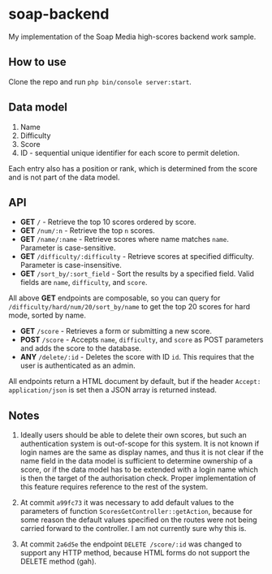 soap-backend
============

My implementation of the Soap Media high-scores backend work sample.


## How to use

Clone the repo and run `php bin/console server:start`.


## Data model

1. Name
2. Difficulty
3. Score
4. ID - sequential unique identifier for each score to permit deletion.

Each entry also has a position or rank, which is determined from the score and 
is not part of the data model.


## API

* **GET** `/` - Retrieve the top 10 scores ordered by score.
* **GET** `/num/:n` - Retrieve the top `n` scores.
* **GET** `/name/:name` - Retrieve scores where name matches `name`. Parameter 
  is case-sensitive.
* **GET** `/difficulty/:difficulty` - Retrieve scores at specified difficulty.
  Parameter is case-insensitive.
* **GET** `/sort_by/:sort_field` - Sort the results by a specified field. Valid 
  fields are `name`, `difficulty`, and `score`.

All above **GET** endpoints are composable, so you can query for
`/difficulty/hard/num/20/sort_by/name`
to get the top 20 scores for hard mode, sorted by name.

* **GET** `/score` - Retrieves a form or submitting a new score.
* **POST** `/score` - Accepts `name`, `difficulty`, and `score` as POST 
  parameters and adds the score to the database.
* **ANY** `/delete/:id` - Deletes the score with ID `id`. This requires that 
  the user is authenticated as an admin.

All endpoints return a HTML document by default, but if the header
`Accept: application/json`
is set then a JSON array is returned instead.


## Notes

1. Ideally users should be able to delete their own scores, but such an 
   authentication system is out-of-scope for this system. It is not known if 
   login names are the same as display names, and thus it is not clear if the 
   name field in the data model is sufficient to determine ownership of a 
   score, or if the data model has to be extended with a login name which is 
   then the target of the authorisation check. Proper implementation of this 
   feature requires reference to the rest of the system.

2. At commit `a99fc73` it was necessary to add default values to the parameters
   of function `ScoresGetController::getAction`, because for some reason the 
   default values specified on the routes were not being carried forward to the 
   controller. I am not currently sure why this is.

3. At commit `2a6d5e` the endpoint `DELETE /score/:id` was changed to support 
   any HTTP method, because HTML forms do not support the DELETE method (gah).
